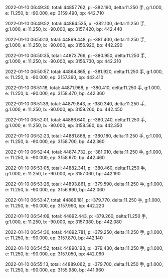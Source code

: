 2022-01-10 06:49:30, total: 44857.762, p: -382.190, delta:11.250 手, g:1.000, e: 11.250, b: -90.000, ep: 3159.490, bp: 442.710

2022-01-10 06:49:52, total: 44864.535, p: -382.100, delta:11.250 手, g:1.000, e: 11.250, b: -90.000, ep: 3157.420, bp: 442.440

2022-01-10 06:50:13, total: 44869.448, p: -381.400, delta:11.250 手, g:1.000, e: 11.250, b: -90.000, ep: 3156.920, bp: 442.290

2022-01-10 06:50:35, total: 44873.769, p: -380.950, delta:11.250 手, g:1.000, e: 11.250, b: -90.000, ep: 3156.730, bp: 442.210

2022-01-10 06:50:57, total: 44864.865, p: -381.920, delta:11.250 手, g:1.000, e: 11.250, b: -90.000, ep: 3157.360, bp: 442.410

2022-01-10 06:51:18, total: 44871.968, p: -380.410, delta:11.250 手, g:1.000, e: 11.250, b: -90.000, ep: 3158.470, bp: 442.360

2022-01-10 06:51:39, total: 44879.843, p: -380.340, delta:11.250 手, g:1.000, e: 11.250, b: -90.000, ep: 3159.260, bp: 442.450

2022-01-10 06:52:01, total: 44886.640, p: -380.240, delta:11.250 手, g:1.000, e: 11.250, b: -90.000, ep: 3158.560, bp: 442.350

2022-01-10 06:52:23, total: 44881.868, p: -380.180, delta:11.250 手, g:1.000, e: 11.250, b: -90.000, ep: 3158.700, bp: 442.360

2022-01-10 06:52:44, total: 44874.732, p: -381.010, delta:11.250 手, g:1.000, e: 11.250, b: -90.000, ep: 3158.670, bp: 442.460

2022-01-10 06:53:05, total: 44882.341, p: -380.460, delta:11.250 手, g:1.000, e: 11.250, b: -90.000, ep: 3157.060, bp: 442.190

2022-01-10 06:53:26, total: 44893.861, p: -379.590, delta:11.250 手, g:1.000, e: 11.250, b: -90.000, ep: 3156.890, bp: 442.060

2022-01-10 06:53:47, total: 44889.181, p: -379.770, delta:11.250 手, g:1.000, e: 11.250, b: -90.000, ep: 3157.990, bp: 442.220

2022-01-10 06:54:09, total: 44892.443, p: -379.260, delta:11.250 手, g:1.000, e: 11.250, b: -90.000, ep: 3157.380, bp: 442.080

2022-01-10 06:54:30, total: 44892.781, p: -379.250, delta:11.250 手, g:1.000, e: 11.250, b: -90.000, ep: 3157.870, bp: 442.140

2022-01-10 06:54:52, total: 44890.193, p: -379.430, delta:11.250 手, g:1.000, e: 11.250, b: -90.000, ep: 3157.050, bp: 442.060

2022-01-10 06:55:13, total: 44889.062, p: -379.700, delta:11.250 手, g:1.000, e: 11.250, b: -90.000, ep: 3155.980, bp: 441.960